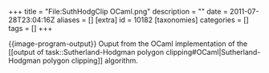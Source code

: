 +++
title = "File:SuthHodgClip OCaml.png"
description = ""
date = 2011-07-28T23:04:16Z
aliases = []
[extra]
id = 10182
[taxonomies]
categories = []
tags = []
+++

{{image-program-output}}
Ouput from the OCaml implementation of the [[output of task::Sutherland-Hodgman polygon clipping#OCaml|Sutherland-Hodgman polygon clipping]] algorithm.
